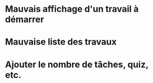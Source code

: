 
# Mauvais affichage d'un travail à démarrer
# Mauvaise liste des travaux
# Ajouter le nombre de tâches, quiz, etc. 
